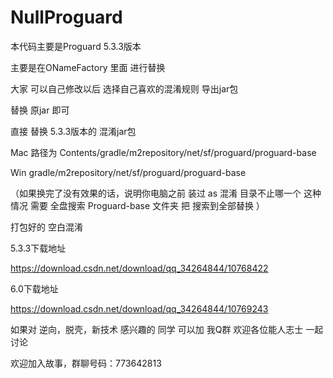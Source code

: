 # NullProguard

本代码主要是Proguard 5.3.3版本


主要是在ONameFactory 里面 进行替换

大家 可以自己修改以后 选择自己喜欢的混淆规则 导出jar包 

替换 原jar 即可 

直接 替换  5.3.3版本的 混淆jar包 

Mac 路径为 Contents/gradle/m2repository/net/sf/proguard/proguard-base

Win        gradle/m2repository/net/sf/proguard/proguard-base

（如果换完了没有效果的话，说明你电脑之前 装过 as 
混淆 目录不止哪一个 这种情况 需要 全盘搜索 Proguard-base 文件夹 把 搜索到全部替换 ）

打包好的 空白混淆 

5.3.3下载地址 

https://download.csdn.net/download/qq_34264844/10768422

6.0下载地址

https://download.csdn.net/download/qq_34264844/10769243


如果对 逆向，脱壳，新技术 感兴趣的 同学 可以加 我Q群 欢迎各位能人志士 一起讨论

欢迎加入故事，群聊号码：773642813 

